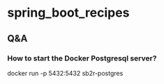 # spring_boot_recipes

## Q&A 

### How to start the Docker Postgresql server?

docker run -p 5432:5432 sb2r-postgres
